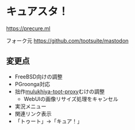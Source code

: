 # キュアスタ！

https://precure.ml

フォーク元 https://github.com/tootsuite/mastodon

## 変更点

- FreeBSD向けの調整
- PGroonga対応
- 拙作[mulukhiya-toot-proxy](https://github.com/pooza/mulukhiya-toot-proxy)むけの調整
  - WebUIの画像リサイズ処理をキャンセル
- 実況メニュー
- 関連リンク表示
- 「トゥート」→「キュア！」
